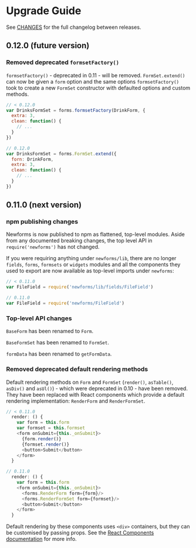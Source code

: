 # Upgrade Guide

See [CHANGES](https://github.com/insin/newforms/blob/react/CHANGES.md) for the
full changelog between releases.

## 0.12.0 (future version)

### Removed deprecated `formsetFactory()`

`formsetFactory()` - deprecated in 0.11 - will be removed. `FormSet.extend()`
can now be given a `form` option and the same options `formsetFactory()` took to
create a new `FormSet` constructor with defaulted options and custom methods.

```javascript
// < 0.12.0
var DrinksFormSet = forms.formsetFactory(DrinkForm, {
  extra: 3,
  clean: function() {
    // ...
  }
})

// 0.12.0
var DrinksFormSet = forms.FormSet.extend({
  forn: DrinkForm,
  extra: 3,
  clean: function() {
    // ...
  }
})
```

## 0.11.0 (next version)

### npm publishing changes

Newforms is now published to npm as flattened, top-level modules. Aside from any
documented breaking changes, the top level API in `require('newforms')` has not
changed.

If you were requiring anything under `newforms/lib`, there are no longer
`fields`, `forms`, `formsets` or `widgets` modules and all the components they
used to export are now available as top-level imports under `newforms`:

```javascript
// < 0.11.0
var FileField = require('newforms/lib/fields/FileField')

// 0.11.0
var FileField = require('newforms/FileField')
```

### Top-level API changes

`BaseForm` has been renamed to `Form`.

`BaseFormSet` has been renamed to `FormSet`.

`formData` has been renamed to `getFormData`.

### Removed deprecated default rendering methods

Default rendering methods on `Form` and `FormSet` (`render()`, `asTable()`,
`asDiv()` and `asUl()`) - which were deprecated in 0.10 - have been removed.
They have been replaced with React components which provide a default rendering
implementation: `RenderForm` and `RenderFormSet`.

```javascript
// < 0.11.0
  render: () {
    var form = this.form
    var formset = this.formset
    <form onSubmit={this._onSubmit}>
      {form.render()}
      {formset.render()}
      <button>Submit</button>
    </form>
  }

// 0.11.0
  render: () {
    var form = this.form
    <form onSubmit={this._onSubmit}>
      <forms.RenderForm form={form}/>
      <forms.RenderFormSet form={formset}/>
      <button>Submit</button>
    </form>
  }
```

Default rendering by these components uses `<div>` containers, but they can be
customised by passing props. See the
[React Components documentation](http://newforms.readthedocs.org/en/latest/react_components.html)
for more info.